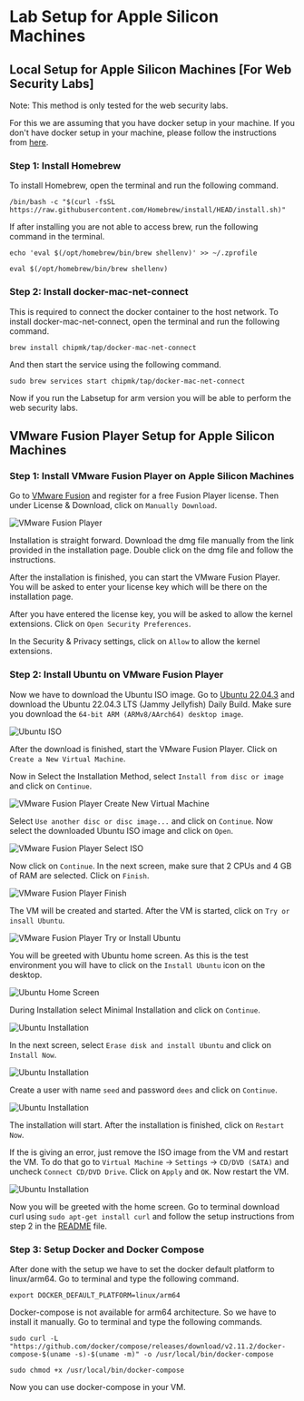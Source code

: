 # Lab Setup for Apple Silicon Machines

## Local Setup for Apple Silicon Machines [For Web Security Labs]

Note: This method is only tested for the web security labs.

For this we are assuming that you have docker setup in your machine. If you don't have docker setup in your machine, please follow the instructions from [here](https://docs.docker.com/desktop/mac/install/).

### Step 1: Install Homebrew
To install Homebrew, open the terminal and run the following command.

```/bin/bash -c "$(curl -fsSL https://raw.githubusercontent.com/Homebrew/install/HEAD/install.sh)"```

If after installing you are not able to access brew, run the following command in the terminal.

```echo 'eval $(/opt/homebrew/bin/brew shellenv)' >> ~/.zprofile```

```eval $(/opt/homebrew/bin/brew shellenv)```

### Step 2: Install docker-mac-net-connect
This is required to connect the docker container to the host network. To install docker-mac-net-connect, open the terminal and run the following command.

```brew install chipmk/tap/docker-mac-net-connect```

And then start the service using the following command.

```sudo brew services start chipmk/tap/docker-mac-net-connect```

Now if you run the Labsetup for arm version you will be able to perform the web security labs.

## VMware Fusion Player Setup for Apple Silicon Machines

### Step 1: Install VMware Fusion Player on Apple Silicon Machines

Go to [VMware Fusion](https://customerconnect.vmware.com/en/evalcenter?p=fusion-player-personal-13) and register for a free Fusion Player license. Then under License & Download, click on `Manually Download`.

![VMware Fusion Player](Figs/vmware-fusion-player-web.png)

Installation is straight forward. Download the dmg file manually from the link provided in the installation page. Double click on the dmg file and follow the instructions.

After the installation is finished, you can start the VMware Fusion Player. You will be asked to enter your license key which will be there on the installation page.

After you have entered the license key, you will be asked to allow the kernel extensions. Click on `Open Security Preferences`.

In the Security & Privacy settings, click on `Allow` to allow the kernel extensions.

### Step 2: Install Ubuntu on VMware Fusion Player

Now we have to download the Ubuntu ISO image. Go to [Ubuntu 22.04.3](https://cdimage.ubuntu.com/jammy/daily-live/current/) and download the Ubuntu 22.04.3 LTS (Jammy Jellyfish) Daily Build. Make sure you download the `64-bit ARM (ARMv8/AArch64) desktop image`.

![Ubuntu ISO](Figs/ubuntu-iso.png)

After the download is finished, start the VMware Fusion Player. Click on `Create a New Virtual Machine`.

Now in Select the Installation Method, select `Install from disc or image` and click on `Continue`.

![VMware Fusion Player Create New Virtual Machine](Figs/vmware-fusion-player-create-new-virtual-machine.png)

Select `Use another disc or disc image...` and click on `Continue`. Now select the downloaded Ubuntu ISO image and click on `Open`.

![VMware Fusion Player Select ISO](Figs/vmware-fusion-player-select-iso.png)

Now click on `Continue`. In the next screen, make sure that 2 CPUs and 4 GB of RAM are selected. Click on `Finish`.

![VMware Fusion Player Finish](Figs/vmware-fusion-player-finish.png)

The VM will be created and started. After the VM is started, click on `Try or insall Ubuntu`.

![VMware Fusion Player Try or Install Ubuntu](Figs/vmware-fusion-player-try-or-install-ubuntu.png)

You will be greeted with Ubuntu home screen. As this is the test environment you will have to click on the `Install Ubuntu` icon on the desktop.

![Ubuntu Home Screen](Figs/ubuntu-home-screen.png)

During Installation select Minimal Installation and click on `Continue`.

![Ubuntu Installation](Figs/ubuntu-installation.png)

In the next screen, select `Erase disk and install Ubuntu` and click on `Install Now`.

![Ubuntu Installation](Figs/ubuntu-installation-erase.png)

Create a user with name `seed` and password `dees` and click on `Continue`.

![Ubuntu Installation](Figs/ubuntu-installation-user.png)

The installation will start. After the installation is finished, click on `Restart Now`.

If the is giving an error, just remove the ISO image from the VM and restart the VM. To do that go to `Virtual Machine` -> `Settings` -> `CD/DVD (SATA)` and uncheck `Connect CD/DVD Drive`. Click on `Apply` and `OK`. Now restart the VM.

![Ubuntu Installation](Figs/ubuntu-installation-cd.png)

Now you will be greeted with the home screen. Go to terminal download curl using ```sudo apt-get install curl``` and follow the setup instructions from step 2 in the [README](../../manuals/cloud/seedvm-cloud.md) file.

### Step 3: Setup Docker and Docker Compose

After done with the setup we have to set the docker default platform to linux/arm64. Go to terminal and type the following command.

```export DOCKER_DEFAULT_PLATFORM=linux/arm64```

Docker-compose is not available for arm64 architecture. So we have to install it manually. Go to terminal and type the following commands.

```sudo curl -L "https://github.com/docker/compose/releases/download/v2.11.2/docker-compose-$(uname -s)-$(uname -m)" -o /usr/local/bin/docker-compose```

```sudo chmod +x /usr/local/bin/docker-compose```

Now you can use docker-compose in your VM.






